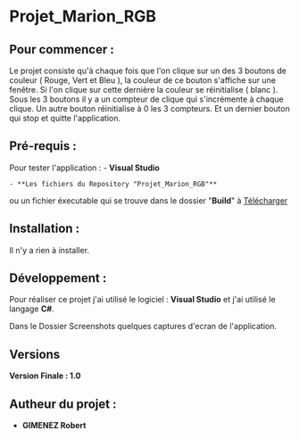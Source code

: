 # Projet_Marion_RGB

## Pour commencer :

Le projet consiste qu'à chaque fois que l'on clique sur un des 3 boutons de couleur ( Rouge, Vert et Bleu ),
la couleur de ce bouton s'affiche sur une fenêtre.
Si l'on clique sur cette dernière la couleur se réinitialise ( blanc ).
Sous les 3 boutons il y a un compteur de clique qui s'incrémente à chaque clique.
Un autre bouton réinitialise à 0 les 3 compteurs.
Et un dernier bouton qui stop et quitte l'application.


## Pré-requis :

Pour tester l'application :
	- **Visual Studio**
	
	- **Les fichiers du Repository "Projet_Marion_RGB"**
	
ou un fichier éxecutable qui se trouve dans le dossier "**Build**" à [Télécharger](https://github.com/GIMENEZ69/Projet_Marion_RGB/raw/main/Build/RGB.exe)


## Installation :

Il n'y a rien à installer.


## Développement :

Pour réaliser ce projet j'ai utilisé le logiciel : **Visual Studio** et j'ai utilisé le langage **C#**.

Dans le Dossier Screenshots quelques captures d'ecran de l'application.


## Versions

**Version Finale : 1.0**


## Autheur du projet :

* **GIMENEZ Robert**

  
